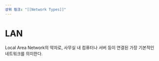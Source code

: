 ```yaml
---
상위 링크: "[[Network Types]]"
---
```

# LAN
Local Area Network의 약자로, 사무실 내 컴퓨터나 서버 등이 연결된 가장 기본적인 네트워크를 의미한다.